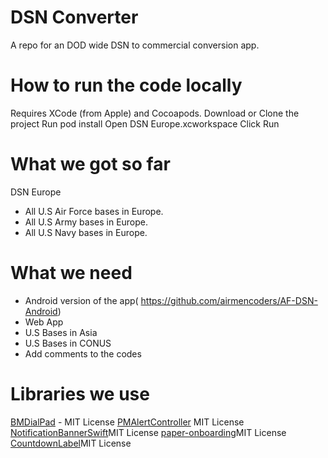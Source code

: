 # DSN Converter
A repo for an DOD wide DSN to commercial conversion app. 

# How to run the code locally

Requires XCode (from Apple) and Cocoapods.
Download or Clone the project
Run pod install
Open DSN Europe.xcworkspace
Click Run

# What we got so far 
 DSN Europe 
 - All U.S Air Force bases in Europe.
 - All U.S Army bases in Europe.
 - All U.S Navy bases in Europe.
 
 # What we need 
  - Android version of the app( https://github.com/airmencoders/AF-DSN-Android) 
  - Web App
  - U.S Bases in Asia 
  - U.S Bases in CONUS
  - Add comments to the codes
  
 # Libraries we use
 [BMDialPad](https://github.com/IamSaurav/BMDialPad) - MIT License
[PMAlertController](https://github.com/pmusolino/PMAlertController) MIT License
[NotificationBannerSwift](https://github.com/Daltron/NotificationBanner)MIT License
[paper-onboarding](https://github.com/Ramotion/paper-onboarding)MIT License
[CountdownLabel](https://github.com/fromkk/CountdownLabel)MIT License



